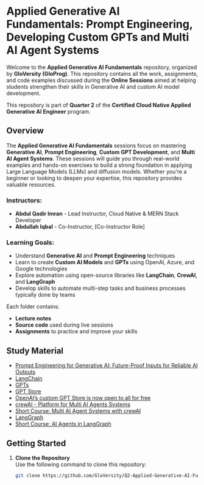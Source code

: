 # Applied Generative AI Fundamentals: Prompt Engineering, Developing Custom GPTs and Multi AI Agent Systems

Welcome to the **Applied Generative AI Fundamentals** repository, organized by **GloVersity (GloProg)**. This repository contains all the work, assignments, and code examples discussed during the **Online Sessions** aimed at helping students strengthen their skills in Generative AI and custom AI model development.

This repository is part of **Quarter 2** of the **Certified Cloud Native Applied Generative AI Engineer** program.

## Overview

The **Applied Generative AI Fundamentals** sessions focus on mastering **Generative AI**, **Prompt Engineering**, **Custom GPT Development**, and **Multi AI Agent Systems**. These sessions will guide you through real-world examples and hands-on exercises to build a strong foundation in applying Large Language Models (LLMs) and diffusion models. Whether you're a beginner or looking to deepen your expertise, this repository provides valuable resources.

### Instructors:
- **Abdul Qadir Imran** - Lead Instructor, Cloud Native & MERN Stack Developer
- **Abdullah Iqbal** - Co-Instructor, [Co-Instructor Role]

### Learning Goals:
- Understand **Generative AI** and **Prompt Engineering** techniques
- Learn to create **Custom AI Models** and **GPTs** using OpenAI, Azure, and Google technologies
- Explore automation using open-source libraries like **LangChain**, **CrewAI**, and **LangGraph**
- Develop skills to automate multi-step tasks and business processes typically done by teams

Each folder contains:
- **Lecture notes**
- **Source code** used during live sessions
- **Assignments** to practice and improve your skills

## Study Material
- [Prompt Engineering for Generative AI: Future-Proof Inputs for Reliable AI Outputs](https://www.amazon.com/Prompt-Engineering-Generative-AI-Future-Proof/dp/109815343X/ref=sr_1_1)
- [LangChain](https://python.langchain.com/v0.2/docs/introduction/)
- [GPTs](https://openai.com/index/introducing-gpts/)
- [GPT Store](https://openai.com/index/introducing-the-gpt-store/)
- [OpenAI’s custom GPT Store is now open to all for free](https://www.theverge.com/2024/5/13/24155582/openai-custom-gpt-store-available-free-subscribers)
- [crewAI - Platform for Multi AI Agents Systems](https://docs.crewai.com/)
- [Short Course: Multi AI Agent Systems with crewAI](https://www.deeplearning.ai/short-courses/multi-ai-agent-systems-with-crewai/)
- [LangGraph](https://langchain-ai.github.io/langgraph/)
- [Short Course: AI Agents in LangGraph](https://www.deeplearning.ai/short-courses/ai-agents-in-langgraph/)

## Getting Started

1. **Clone the Repository**  
   Use the following command to clone this repository:
   ```bash
   git clone https://github.com/GloVersity/Q2-Applied-Generative-AI-Fundamentals.git

